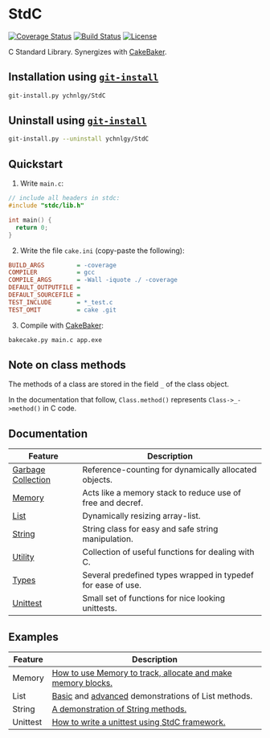 # StdC
[![Coverage Status](https://coveralls.io/repos/github/ychnlgy/StdC/badge.svg?branch=master&service=github)](https://coveralls.io/github/ychnlgy/StdC?branch=master)
[![Build Status](https://travis-ci.org/ychnlgy/StdC.png)](https://travis-ci.org/ychnlgy/StdC)
[![License](https://img.shields.io/badge/License-MIT-blue.svg)](https://opensource.org/licenses/MIT)

C Standard Library. Synergizes with [CakeBaker](https://github.com/ychnlgy/CakeBaker).

## Installation using [```git-install```](https://github.com/ychnlgy/GitInstaller)
```bash
git-install.py ychnlgy/StdC
```

## Uninstall using [```git-install```](https://github.com/ychnlgy/GitInstaller)
```bash
git-install.py --uninstall ychnlgy/StdC
```

## Quickstart

 1. Write ```main.c```:
```cpp
// include all headers in stdc:
#include "stdc/lib.h"

int main() {
  return 0;
}
```
 2. Write the file ```cake.ini``` (copy-paste the following):
```ini
BUILD_ARGS         = -coverage
COMPILER           = gcc
COMPILE_ARGS       = -Wall -iquote ./ -coverage
DEFAULT_OUTPUTFILE = 
DEFAULT_SOURCEFILE = 
TEST_INCLUDE       = *_test.c
TEST_OMIT          = cake .git
```
 3. Compile with [CakeBaker](https://github.com/ychnlgy/CakeBaker):
```bash
bakecake.py main.c app.exe
```

## Note on class methods
The methods of a class are stored in the field ```_``` of the class object.

In the documentation that follow, ```Class.method()``` represents ```Class->_->method()``` in C code.

## Documentation
| Feature                          | Description                                                  |
|----------------------------------|--------------------------------------------------------------|
| [Garbage Collection](doc/gc.md)  | Reference-counting for dynamically allocated objects.        |
| [Memory](doc/Memory.md)          | Acts like a memory stack to reduce use of free and decref.   |
| [List](doc/List.md)              | Dynamically resizing array-list.                             |
| [String](doc/String.md)          | String class for easy and safe string manipulation.          |
| [Utility](doc/util.md)           | Collection of useful functions for dealing with C.           |
| [Types](stdc/util/types.h)       | Several predefined types wrapped in typedef for ease of use. |
| [Unittest](doc/unittest.md)      | Small set of functions for nice looking unittests.           |

## Examples
| Feature | Description |
|---------|--------------------------------------------------------------|
| Memory  | [How to use Memory to track, allocate and make memory blocks.](examples/Memory_example.c) |
| List    | [Basic](examples/List_example1.c) and [advanced](examples/List_example2.c) demonstrations of List methods. |
| String  | [A demonstration of String methods.](examples/String_example.c) |
| Unittest | [How to write a unittest using StdC framework.](stdc/unittest/unittest_fail11of17_test.c) |

